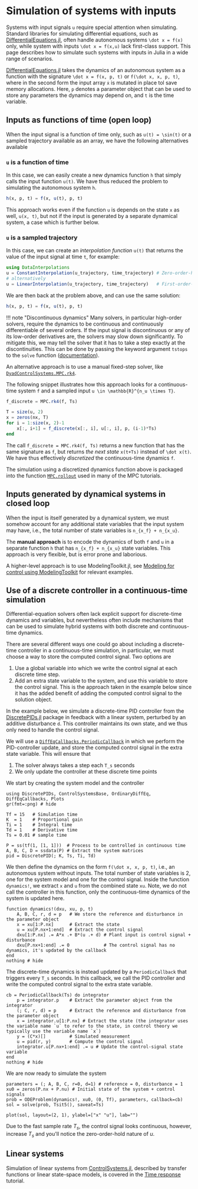 # Simulation of systems with inputs
Systems with input signals ``u`` require special attention when simulating. Standard libraries for simulating differential equations, such as [DifferentialEquations.jl](https://docs.sciml.ai/DiffEqDocs/latest/), often handle autonomous systems ``\dot x = f(x)`` only, while system with inputs ``\dot x = f(x,u)`` lack first-class support. This page describes how to simulate such systems with inputs in Julia in a wide range of scenarios.

[DifferentialEquations.jl](https://docs.sciml.ai/DiffEqDocs/latest/) takes the dynamics of an autonomous system as a function with the signature ``\dot x = f(x, p, t)`` or ``f(\dot x, x, p, t)``, where in the second form the input array `ẋ` is mutated in place tol save memory allocations. Here, ``p`` denotes a parameter object that can be used to store any parameters the dynamics may depend on, and ``t`` is the time variable.

## Inputs as functions of time (open loop)
When the input signal is a function of time only, such as ``u(t) = \sin(t)`` or a sampled trajectory available as an array, we have the following alternatives available

### ``u`` is a function of time
In this case, we can easily create a new dynamics function ``h`` that simply calls the input function ``u(t)``. We have thus reduced the problem to simulating the autonomous system ``h``. 
```julia
h(x, p, t) = f(x, u(t), p, t)
```

This approach works even if the function ``u`` is depends on the state ``x`` as well, ``u(x, t)``, but not if the input is generated by a separate dynamical system, a case which is further below.


### ``u`` is a sampled trajectory
In this case, we can create an *interpolation function* ``u(t)`` that returns the value of the input signal at time ``t``, for example:
```julia
using DataInterpolations
u = ConstantInterpolation(u_trajectory, time_trajectory) # Zero-order-hold
# alternatively
u = LinearInterpolation(u_trajectory, time_trajectory)   # First-order-hold
```
We are then back at the problem above, and can use the same solution:
```julia
h(x, p, t) = f(x, u(t), p, t)
```

!!! note "Discontinuous dynamics"
    Many solvers, in particular high-order solvers, require the dynamics to be continuous and continuously differentiable of several orders. If the input signal is discontinuous or any of its low-order derivatives are, the solvers may slow down significantly. To mitigate this, we may tell the solver that it has to take a step exactly at the discontinuities. This can be done by passing the keyword argument `tstops` to the `solve` function ([documentation](https://docs.sciml.ai/DiffEqDocs/latest/basics/common_solver_opts/#solver_options)).

An alternative approach is to use a manual fixed-step solver, like [`DyadControlSystems.MPC.rk4`](@ref).

The following snippet illustrates how this approach looks for a continuous-time system ``f`` and a sampled input ``u \in \mathbb{R}^{n_u \times T}``.
```julia
f_discrete = MPC.rk4(f, Ts)

T = size(u, 2)
x = zeros(nx, T)
for i = 1:size(x, 2)-1
    x[:, i+1] = f_discrete(x[:, i], u[:, i], p, (i-1)*Ts)
end
```
The call `f_discrete = MPC.rk4(f, Ts)` returns a new function that has the same signature as ``f``, but returns *the next state* ``x(t+Ts)`` instead of ``\dot x(t)``. We have thus effectively *discretized* the continuous-time dynamics ``f``.

The simulation using a discretized dynamics function above is packaged into the function [`MPC.rollout`](@ref) used in many of the MPC tutorials.

## Inputs generated by dynamical systems in closed loop
When the input is itself generated by a dynamical system, we must somehow account for any additional state variables that the input system may have, i.e., the total number of state variables is ``n_{x_f} + n_{x_u}``. 

The **manual approach** is to encode the dynamics of both ``f`` and ``u`` in a separate function ``h`` that has ``n_{x_f} + n_{x_u}`` state variables. This approach is very flexible, but is error prone and laborious.

A higher-level approach is to use ModelingToolkit.jl, see [Modeling for control using ModelingToolkit](@ref) for relevant examples.

## Use of a discrete controller in a continuous-time simulation

Differential-equation solvers often lack explicit support for discrete-time dynamics and variables, but nevertheless often include mechanisms that can be used to simulate hybrid systems with both discrete and continuous-time dynamics.

There are several different ways one could go about including a discrete-time controller in a continuous-time simulation, in particular, we must choose a way to store the computed control signal. Two options are
1. Use a global variable into which we write the control signal at each discrete time step.
2. Add an extra state variable to the system, and use this variable to store the control signal. This is the approach taken in the example below since it has the added benefit of adding the computed control signal to the solution object.

In the example below, we simulate a discrete-time PID controller from the [DiscretePIDs.jl](https://github.com/JuliaControl/DiscretePIDs.jl) package in feedback with a linear system, perturbed by an additive disturbance ``d``. This controller maintains its own state, and we thus only need to handle the control signal.

We will use a [`DiffEqCallbacks.PeriodicCallback`](https://docs.sciml.ai/DiffEqCallbacks/stable/timed_callbacks/#DiffEqCallbacks.PeriodicCallback) in which we perform the PID-controller update, and store the computed control signal in the extra state variable. This will ensure that
1. The solver always takes a step each ``T_s`` seconds
2. We only update the controller at these discrete time points

We start by creating the system model and the controller
```@example DISCRETE_PID
using DiscretePIDs, ControlSystemsBase, OrdinaryDiffEq, DiffEqCallbacks, Plots
gr(fmt=:png) # hide

Tf = 15   # Simulation time
K  = 1    # Proportional gain
Ti = 1    # Integral time
Td = 1    # Derivative time
Ts = 0.01 # sample time

P = ss(tf(1, [1, 1]))  # Process to be controlled in continuous time
A, B, C, D = ssdata(P) # Extract the system matrices
pid = DiscretePID(; K, Ts, Ti, Td)
```

We then define the dynamics on the form ``f(\dot x, x, p, t)``, i.e., an autonomous system without inputs. The total number of state variables is 2, one for the system model and one for the control signal. Inside the function `dynamics!`, we extract `x` and `u` from the combined state `xu`. Note, we do not call the controller in this function, only the continuous-time dynamics of the system is updated here.
```@example DISCRETE_PID
function dynamics!(dxu, xu, p, t)
    A, B, C, r, d = p   # We store the reference and disturbance in the parameter object
    x = xu[1:P.nx]      # Extract the state
    u = xu[P.nx+1:end]  # Extract the control signal
    dxu[1:P.nx] .= A*x .+ B*(u .+ d) # Plant input is control signal + disturbance
    dxu[P.nx+1:end] .= 0             # The control signal has no dynamics, it's updated by the callback
end
nothing # hide
```

The discrete-time dynamics is instead updated by a `PeriodicCallback` that triggers every ``T_s`` seconds. In this callback, we call the PID controller and write the computed control signal to the extra state variable.
```@example DISCRETE_PID
cb = PeriodicCallback(Ts) do integrator
    p = integrator.p    # Extract the parameter object from the integrator
    (; C, r, d) = p     # Extract the reference and disturbance from the parameter object
    x = integrator.u[1:P.nx] # Extract the state (the integrator uses the variable name `u` to refer to the state, in control theory we typically use the variable name `x`)
    y = (C*x)[]         # Simulated measurement
    u = pid(r, y)       # Compute the control signal
    integrator.u[P.nx+1:end] .= u # Update the control-signal state variable 
end
nothing # hide
```
We are now ready to simulate the system
```@example DISCRETE_PID
parameters = (; A, B, C, r=0, d=1) # reference = 0, disturbance = 1
xu0 = zeros(P.nx + P.nu) # Initial state of the system + control signals
prob = ODEProblem(dynamics!, xu0, (0, Tf), parameters, callback=cb)
sol = solve(prob, Tsit5(), saveat=Ts)

plot(sol, layout=(2, 1), ylabel=["x" "u"], lab="")
```
Due to the fast sample rate $T_s$, the control signal looks continuous, however, increase $T_s$ and you'll notice the zero-order-hold nature of $u$.

## Linear systems
Simulation of linear systems from [ControlSystems.jl](https://juliacontrol.github.io/ControlSystems.jl/stable/), described by transfer functions or linear state-space models, is covered in the [Time response](https://juliacontrol.github.io/ControlSystems.jl/stable/lib/timefreqresponse/#Time-response-(simulation)) tutorial.